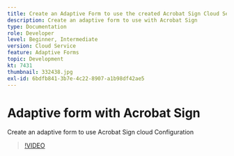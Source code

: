 ```yaml
---
title: Create an Adaptive Form to use the created Acrobat Sign Cloud Services Configuration
description: Create an adaptive form to use with Acrobat Sign
type: Documentation
role: Developer
level: Beginner, Intermediate
version: Cloud Service
feature: Adaptive Forms
topic: Development
kt: 7431
thumbnail: 332438.jpg
exl-id: 6bdfb841-3b7e-4c22-8907-a1b98df42ae5
---
```

# Adaptive form with Acrobat Sign


Create an adaptive form to use Acrobat Sign cloud Configuration

>[!VIDEO](https://video.tv.adobe.com/v/332438/?quality=9&learn=on)
